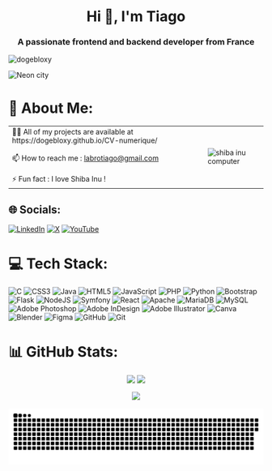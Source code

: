 <h1 align="center">Hi 👋, I'm Tiago</h1>
<h3 align="center">A passionate frontend and backend developer from France</h3>

<p align="left"> <img src="https://komarev.com/ghpvc/?username=dogebloxy&label=Profile%20views&color=0e75b6&style=flat" alt="dogebloxy" /> </p>

<img src="https://images-wixmp-ed30a86b8c4ca887773594c2.wixmp.com/f/68943bab-2120-477c-8255-e5c59abe39bf/dhxg3my-05411b6a-f4a1-40be-9d1c-49c2a9ec7640.png/v1/fill/w_1280,h_320,q_80,strp/faceit_banner_neon_city_pixel_art_by_merise_mrs_dhxg3my-fullview.jpg?token=eyJ0eXAiOiJKV1QiLCJhbGciOiJIUzI1NiJ9.eyJzdWIiOiJ1cm46YXBwOjdlMGQxODg5ODIyNjQzNzNhNWYwZDQxNWVhMGQyNmUwIiwiaXNzIjoidXJuOmFwcDo3ZTBkMTg4OTgyMjY0MzczYTVmMGQ0MTVlYTBkMjZlMCIsIm9iaiI6W1t7ImhlaWdodCI6Ijw9MzIwIiwicGF0aCI6IlwvZlwvNjg5NDNiYWItMjEyMC00NzdjLTgyNTUtZTVjNTlhYmUzOWJmXC9kaHhnM215LTA1NDExYjZhLWY0YTEtNDBiZS05ZDFjLTQ5YzJhOWVjNzY0MC5wbmciLCJ3aWR0aCI6Ijw9MTI4MCJ9XV0sImF1ZCI6WyJ1cm46c2VydmljZTppbWFnZS5vcGVyYXRpb25zIl19.qtNHunI_15KSdLrCy5fwkui2J6JRV9gGs514hPdXGYU" alt="Neon city" />

# 💫 About Me:

<table>
  <tr>
    <td>👨‍💻 All of my projects are available at https://dogebloxy.github.io/CV-numerique/
      <br><br>📫 How to reach me : <a href="mailto:labrotiago@gmail.com">labrotiago@gmail.com</a>
      <br><br>⚡ Fun fact : I love Shiba Inu !</td>
    <td><img src="https://i0.wp.com/boingboing.net/wp-content/uploads/2016/06/ezgif-2034782460.gif?fit=1&ssl=1&resize=620%2C4000" alt="shiba inu computer" /></td>
  </tr>
</table>

## 🌐 Socials:
[![LinkedIn](https://img.shields.io/badge/LinkedIn-%230077B5.svg?logo=linkedin&logoColor=white)](https://www.linkedin.com/in/tiago-labro-31479029b/) [![X](https://img.shields.io/badge/X-black.svg?logo=X&logoColor=white)](https://x.com/BloxyDoge) [![YouTube](https://img.shields.io/badge/YouTube-%23FF0000.svg?logo=YouTube&logoColor=white)](https://youtube.com/@DogeBloxy) 

# 💻 Tech Stack:
![C](https://img.shields.io/badge/c-%2300599C.svg?style=for-the-badge&logo=c&logoColor=white) ![CSS3](https://img.shields.io/badge/css3-%231572B6.svg?style=for-the-badge&logo=css3&logoColor=white) ![Java](https://img.shields.io/badge/java-%23ED8B00.svg?style=for-the-badge&logo=openjdk&logoColor=white) ![HTML5](https://img.shields.io/badge/html5-%23E34F26.svg?style=for-the-badge&logo=html5&logoColor=white) ![JavaScript](https://img.shields.io/badge/javascript-%23323330.svg?style=for-the-badge&logo=javascript&logoColor=%23F7DF1E) ![PHP](https://img.shields.io/badge/php-%23777BB4.svg?style=for-the-badge&logo=php&logoColor=white) ![Python](https://img.shields.io/badge/python-3670A0?style=for-the-badge&logo=python&logoColor=ffdd54) ![Bootstrap](https://img.shields.io/badge/bootstrap-%238511FA.svg?style=for-the-badge&logo=bootstrap&logoColor=white) ![Flask](https://img.shields.io/badge/flask-%23000.svg?style=for-the-badge&logo=flask&logoColor=white) ![NodeJS](https://img.shields.io/badge/node.js-6DA55F?style=for-the-badge&logo=node.js&logoColor=white) ![Symfony](https://img.shields.io/badge/symfony-%23000000.svg?style=for-the-badge&logo=symfony&logoColor=white) ![React](https://img.shields.io/badge/react-%2320232a.svg?style=for-the-badge&logo=react&logoColor=%2361DAFB) ![Apache](https://img.shields.io/badge/apache-%23D42029.svg?style=for-the-badge&logo=apache&logoColor=white) ![MariaDB](https://img.shields.io/badge/MariaDB-003545?style=for-the-badge&logo=mariadb&logoColor=white) ![MySQL](https://img.shields.io/badge/mysql-4479A1.svg?style=for-the-badge&logo=mysql&logoColor=white) ![Adobe Photoshop](https://img.shields.io/badge/adobe%20photoshop-%2331A8FF.svg?style=for-the-badge&logo=adobe%20photoshop&logoColor=white) ![Adobe InDesign](https://img.shields.io/badge/Adobe%20InDesign-49021F?style=for-the-badge&logo=adobeindesign&logoColor=FF3366) ![Adobe Illustrator](https://img.shields.io/badge/adobe%20illustrator-%23FF9A00.svg?style=for-the-badge&logo=adobe%20illustrator&logoColor=white) ![Canva](https://img.shields.io/badge/Canva-%2300C4CC.svg?style=for-the-badge&logo=Canva&logoColor=white) ![Blender](https://img.shields.io/badge/blender-%23F5792A.svg?style=for-the-badge&logo=blender&logoColor=white) ![Figma](https://img.shields.io/badge/figma-%23F24E1E.svg?style=for-the-badge&logo=figma&logoColor=white) ![GitHub](https://img.shields.io/badge/github-%23121011.svg?style=for-the-badge&logo=github&logoColor=white) ![Git](https://img.shields.io/badge/git-%23F05033.svg?style=for-the-badge&logo=git&logoColor=white)
# 📊 GitHub Stats:

<p align="center">
  <img src="https://github-readme-stats.vercel.app/api?username=DogeBloxy&theme=slateorange&hide_border=false&include_all_commits=false&count_private=false" />
  <img src="https://nirzak-streak-stats.vercel.app/?user=DogeBloxy&theme=slateorange&hide_border=false" />
</p>

<p align="center">
  <img src="https://github-readme-stats.vercel.app/api/top-langs/?username=DogeBloxy&theme=slateorange&hide_border=false&include_all_commits=false&count_private=false&layout=compact" />
</p>


<picture>
  <source media="(prefers-color-scheme: dark)" srcset="https://raw.githubusercontent.com/dogebloxy/dogebloxy/output/github-snake-dark.svg" />
  <source media="(prefers-color-scheme: light)" srcset="https://raw.githubusercontent.com/dogebloxy/dogebloxy/output/github-snake.svg" />
  <img alt="github-snake" src="https://raw.githubusercontent.com/dogebloxy/dogebloxy/output/github-snake.svg" />
</picture>

<!-- Proudly created with GPRM ( https://gprm.itsvg.in ) -->


<!---
DogeBloxy/DogeBloxy is a ✨ special ✨ repository because its `README.md` (this file) appears on your GitHub profile.
You can click the Preview link to take a look at your changes.
--->
